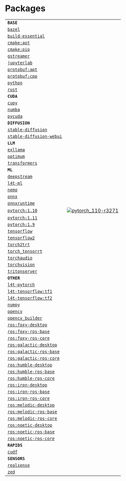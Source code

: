 # Packages
|            |            |
|------------|------------|
| **`BASE`** | |
| [`bazel`](/packages/bazel) |  |
| [`build-essential`](/packages/build-essential) |  |
| [`cmake:apt`](/packages/cmake/cmake_apt) |  |
| [`cmake:pip`](/packages/cmake/cmake_pip) |  |
| [`gstreamer`](/packages/gstreamer) |  |
| [`jupyterlab`](/packages/jupyterlab) |  |
| [`protobuf:apt`](/packages/protobuf/protobuf_apt) |  |
| [`protobuf:cpp`](/packages/protobuf/protobuf_cpp) |  |
| [`python`](/packages/python) |  |
| [`rust`](/packages/rust) |  |
| **`CUDA`** | |
| [`cupy`](/packages/cupy) |  |
| [`numba`](/packages/numba) |  |
| [`pycuda`](/packages/pycuda) |  |
| **`DIFFUSION`** | |
| [`stable-diffusion`](/packages/diffusion/stable-diffusion) |  |
| [`stable-diffusion-webui`](/packages/diffusion/stable-diffusion-webui) |  |
| **`LLM`** | |
| [`exllama`](/packages/llm/exllama) |  |
| [`optimum`](/packages/llm/optimum) |  |
| [`transformers`](/packages/llm/transformers) |  |
| **`ML`** | |
| [`deepstream`](/packages/deepstream) |  |
| [`l4t-ml`](/packages/l4t/l4t-ml) |  |
| [`nemo`](/packages/nemo) |  |
| [`onnx`](/packages/onnx) |  |
| [`onnxruntime`](/packages/onnxruntime) |  |
| [`pytorch:1.10`](/packages/pytorch) | [![`pytorch_110-r3271`](https://github.com/dusty-nv/jetson-containers/actions/workflows/pytorch_110-r3271.yml/badge.svg)](https://github.com/dusty-nv/jetson-containers/actions/workflows/pytorch_110-r3271.yml) |
| [`pytorch:1.11`](/packages/pytorch) |  |
| [`pytorch:1.9`](/packages/pytorch) |  |
| [`tensorflow`](/packages/tensorflow) |  |
| [`tensorflow2`](/packages/tensorflow) |  |
| [`torch2trt`](/packages/pytorch/torch2trt) |  |
| [`torch_tensorrt`](/packages/pytorch/torch_tensorrt) |  |
| [`torchaudio`](/packages/pytorch/torchaudio) |  |
| [`torchvision`](/packages/pytorch/torchvision) |  |
| [`tritonserver`](/packages/tritonserver) |  |
| **`OTHER`** | |
| [`l4t-pytorch`](/packages/l4t/l4t-pytorch) |  |
| [`l4t-tensorflow:tf1`](/packages/l4t/l4t-tensorflow) |  |
| [`l4t-tensorflow:tf2`](/packages/l4t/l4t-tensorflow) |  |
| [`numpy`](/packages/numpy) |  |
| [`opencv`](/packages/opencv) |  |
| [`opencv_builder`](/packages/opencv/opencv_builder) |  |
| [`ros:foxy-desktop`](/packages/ros) |  |
| [`ros:foxy-ros-base`](/packages/ros) |  |
| [`ros:foxy-ros-core`](/packages/ros) |  |
| [`ros:galactic-desktop`](/packages/ros) |  |
| [`ros:galactic-ros-base`](/packages/ros) |  |
| [`ros:galactic-ros-core`](/packages/ros) |  |
| [`ros:humble-desktop`](/packages/ros) |  |
| [`ros:humble-ros-base`](/packages/ros) |  |
| [`ros:humble-ros-core`](/packages/ros) |  |
| [`ros:iron-desktop`](/packages/ros) |  |
| [`ros:iron-ros-base`](/packages/ros) |  |
| [`ros:iron-ros-core`](/packages/ros) |  |
| [`ros:melodic-desktop`](/packages/ros) |  |
| [`ros:melodic-ros-base`](/packages/ros) |  |
| [`ros:melodic-ros-core`](/packages/ros) |  |
| [`ros:noetic-desktop`](/packages/ros) |  |
| [`ros:noetic-ros-base`](/packages/ros) |  |
| [`ros:noetic-ros-core`](/packages/ros) |  |
| **`RAPIDS`** | |
| [`cudf`](/packages/rapids/cudf) |  |
| **`SENSORS`** | |
| [`realsense`](/packages/realsense) |  |
| [`zed`](/packages/zed) |  |
